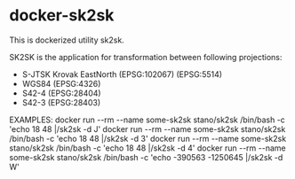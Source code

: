 # docker-sk2sk
This is dockerized utility sk2sk.

SK2SK is the application for transformation between following projections:
 - S-JTSK Krovak EastNorth (EPSG:102067) (EPSG:5514)
 - WGS84 (EPSG:4326)
 - S42-4 (EPSG:28404)
 - S42-3 (EPSG:28403)

EXAMPLES:
 docker run --rm --name some-sk2sk stano/sk2sk /bin/bash -c 'echo 18 48 |/sk2sk -d J'
 docker run --rm --name some-sk2sk stano/sk2sk /bin/bash -c 'echo 18 48 |/sk2sk -d 3'
 docker run --rm --name some-sk2sk stano/sk2sk /bin/bash -c 'echo 18 48 |/sk2sk -d 4'
 docker run --rm --name some-sk2sk stano/sk2sk /bin/bash -c 'echo -390563 -1250645 |/sk2sk -d W'
